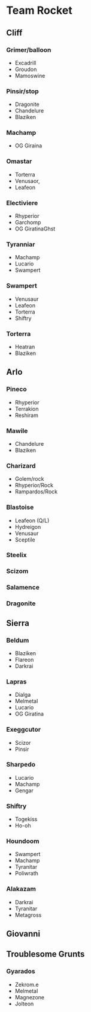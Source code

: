 # Team Rocket

## Cliff

### Grimer/balloon

* Excadrill
* Groudon
* Mamoswine

### Pinsir/stop

* Dragonite
* Chandelure
* Blaziken

### Machamp

* OG Giraina

### Omastar

* Torterra
* Venusaor,
* Leafeon

### Electiviere

* Rhyperior
* Garchomp
* OG GiratinaGhst

### Tyranniar

* Machamp
* Lucario
* Swampert

### Swampert

* Venusaur
* Leafeon
* Torterra
* Shiftry

### Torterra

* Heatran
* Blaziken

## Arlo

### Pineco

* Rhyperior
* Terrakion
* Reshiram

### Mawile

* Chandelure
* Blaziken

### Charizard

* Golem/rock
* Rhyperior/Rock
* Rampardos/Rock

### Blastoise

* Leafeon (Q/L)
* Hydreigon
* Venusaur
* Sceptile

### Steelix

### Scizom

### Salamence

### Dragonite

## Sierra

### Beldum

* Blaziken
* Flareon
* Darkrai

### Lapras

* Dialga
* Melmetal
* Lucario
* OG Giratina

### Exeggcutor

* Scizor
* Pinsir

### Sharpedo

* Lucario
* Machamp
* Gengar

### Shiftry

* Togekiss
* Ho-oh

### Houndoom

* Swampert
* Machamp
* Tyranitar
* Poliwrath

### Alakazam

* Darkrai
* Tyranitar
* Metagross

## Giovanni

## Troublesome Grunts

### Gyarados

* Zekrom.e
* Melmetal
* Magnezone
* Jolteon
